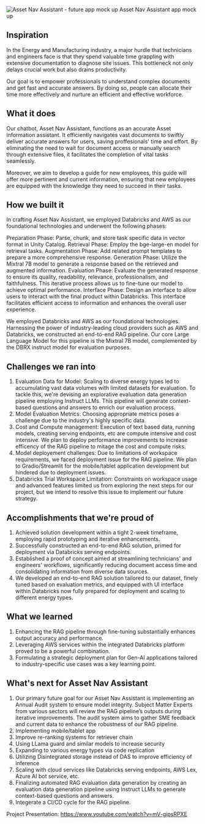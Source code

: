 ![Asset Nav Assistant - future app mock up](https://github.com/nagusubra/databricks_hackathon_2024/assets/52630559/de49baaa-b123-4172-91a3-160586141e70)
Asset Nav Assistant app mock up

## Inspiration

In the Energy and Manufacturing industry, a major hurdle that technicians and engineers face is that they spend valuable time grappling with extensive documentation to diagnose site issues. This bottleneck not only delays crucial work but also drains productivity. 

Our goal is to empower professionals to understand complex documents and get fast and accurate answers. By doing so, people can allocate their time more effectively and nurture an efficient and effective workforce.


## What it does

Our chatbot, Asset Nav Assistant, functions as an accurate Asset information assistant. It efficiently navigates vast documents to swiftly deliver accurate answers for users, saving proffesionals' time and effort. By eliminating the need to wait for document access or manually search through extensive files, it facilitates the completion of vital tasks seamlessly.
 
Moreover, we aim to develop a guide for new employees, this guide will offer more pertinent and current information, ensuring that new employees are equipped with the knowledge they need to succeed in their tasks.


## How we built it

In crafting Asset Nav Assistant, we employed Databricks and AWS as our foundational technologies and underwent the following phases:
 
Preparation Phase: Parse, chunk, and store task specific data in vector format in Unity Catalog.
Retrieval Phase: Employ the bge-large-en model for retrieval tasks.
Augmentation Phase: Add related prompt templates to prepare a more comprehensive response.
Generation Phase: Utilize the Mixtral 7B model to generate a response based on the retrieved and augmented information.
Evaluation Phase: Evaluate the generated response to ensure its quality, readability, relevance, professionalism, and faithfulness. This iterative process allows us to fine-tune our model to achieve optimal performance.
Interface Phase: Design an interface to allow users to interact with the final product within Databricks. This interface facilitates efficient access to information and enhances the overall user experience.

We employed Databricks and AWS as our foundational technologies. Harnessing the power of industry-leading cloud providers such as AWS and Databricks, we constructed an end-to-end RAG pipeline. Our core Large Language Model for this pipeline is the Mixtral 7B model, complemented by the DBRX instruct model for evaluation purposes.


## Challenges we ran into

1. Evaluation Data for Model: Scaling to diverse energy types led to accumulating vast data volumes with limited datasets for evaluation. To tackle this, we're devising an explorative evaluation data generation pipeline employing Instruct LLMs. This pipeline will generate context-based questions and answers to enrich our evaluation process.
2. Model Evaluation Metrics: Choosing appropriate metrics poses a challenge due to the industry's highly specific data.
3. Cost and Compute management: Execution of text based data, running models, creating serving endpoints, etc are compute intensive and cost intensive. We plan to deploy performance improvements to increase efficency of the RAG pipeline to mitage the cost and compute risks.
4. Model deployement challenges: Due to limitations of workspace requirements, we faced deployment issue for the RAG pipeline. We plan to Gradio/Streamlit for the mobile/tablet application development but hindered due to deployment issues.
5. Databricks Trial Workspace Limitation: Constraints on workspace usage and advanced features limited us from exploring the next steps for our project, but we intend to resolve this issue to implement our future strategy.


## Accomplishments that we're proud of

1. Achieved solution development within a tight 2-week timeframe, employing rapid prototyping and iterative enhancements.
2. Successfully constructed an end-to-end RAG solution, primed for deployment via Databricks serving endpoints.
3. Established a proof of concept aimed at streamlining technicians' and engineers' workflows, significantly reducing document access time and consolidating information from diverse data sources.
4. We developed an end-to-end RAG solution tailored to our dataset, finely tuned based on evaluation metrics, and equipped with UI interface within Databricks now fully prepared for deployment and scaling to different energy types.


## What we learned

1. Enhancing the RAG pipeline through fine-tuning substantially enhances output accuracy and performance.
2. Leveraging AWS services within the integrated Databricks platform proved to be a powerful combination.
3. Formulating a strategic deployment plan for Gen-AI applications tailored to industry-specific use cases was a key learning point.



## What's next for Asset Nav Assistant

1. Our primary future goal for our Asset Nav Assistant is implementing an Annual Audit system to ensure model integrity. Subject Matter Experts from various sectors will review the RAG pipeline’s outputs during iterative improvements. The audit system aims to gather SME feedback and current data to enhance the robustness of our RAG pipeline.
2. Implementing mobile/tablet app
3. Improve re-ranking systems for retriever chain
4. Using LLama guard and similar models to increase security
5. Expanding to various energy types via code replication
6. Utilizing Disintegrated storage instead of DAS to improve efficiency of inference
7. Scaling with cloud services like Databricks serving endpoints, AWS Lex, Azure AI bot service, etc.
8. Finalizing automated RAG evaluation data generation by creating an evaluation data generation pipeline using Instruct LLMs to generate context-based questions and answers.
9. Integerate a CI/CD cycle for the RAG pipeline.


Project Presentation: https://www.youtube.com/watch?v=mV-gipsRPXE
